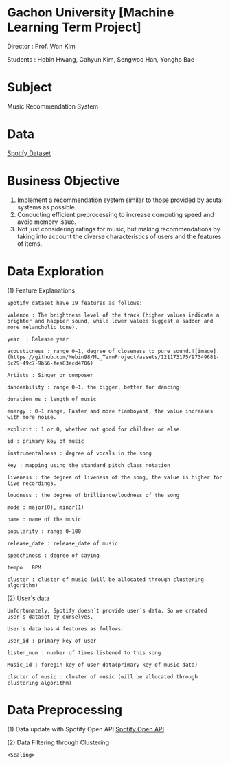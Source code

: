 # Gachon University [Machine Learning Term Project]
Director : Prof. Won Kim

Students : Hobin Hwang, Gahyun Kim, Sengwoo Han, Yongho Bae

# Subject 
Music Recommendation System

# Data
[Spotify Dataset](https://www.kaggle.com/datasets/vatsalmavani/spotify-dataset)

# Business Objective
1. Implement a recommendation system similar to those provided by acutal systems as possible.
2. Conducting efficient preprocessing to increase computing speed and avoid memory issue.
3. Not just considering ratings for music, but making recommendations by taking into account the diverse characteristics of users and the features of items.


# Data Exploration
(1) Feature Explanations

    Spotify dataset have 19 features as follows:

    valence : The brightness level of the track (higher values indicate a brighter and happier sound, while lower values suggest a sadder and more melancholic tone).

    year  : Release year
    
    acousticness : range 0~1, degree of closeness to pure sound.![image](https://github.com/Mebin98/ML_TermProject/assets/121173175/97349681-6c29-49c7-9b56-fea83ecd4706)

    Artists : Singer or composer

    danceability : range 0~1, the bigger, better for dancing!

    duration_ms : length of music

    energy : 0~1 range, Faster and more flamboyant, the value increases with more noise.

    explicit : 1 or 0, whether not good for children or else.

    id : primary key of music

    instrumentalness : degree of vocals in the song

    key : mapping using the standard pitch class notation

    liveness : the degree of liveness of the song, the value is higher for live recordings.

    loudness : the degree of brilliance/loudness of the song

    mode : major(0), minor(1)

    name : name of the music

    popularity : range 0~100

    release_date : release_date of music

    speechiness : degree of saying

    tempo : BPM

    cluster : cluster of music (will be allocated through clustering algorithm)

(2) User`s data

    Unfortunately, Spotify doesn`t provide user`s data. So we created user`s dataset by ourselves. 

    User`s data has 4 features as follows:

    user_id : primary key of user

    listen_num : number of times listened to this song

    Music_id : foregin key of user data(primary key of music data) 

    clsuter of music : cluster of music (will be allocated through clustering algorithm)

# Data Preprocessing
(1) Data update with Spotify Open API
[Spotify Open API](https://spotipy.readthedocs.io/en/2.16.0/)

(2) Data Filtering through Clustering

    <Scaling>
    



    







